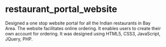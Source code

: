 # restaurant_portal_website
Designed a one stop website portal for all the Indian restaurants in Bay Area. The website facilitates online ordering. 
It enables users to create their own account for ordering. 
It was designed using HTML5, CSS3, JavaScript, JQuery, PHP.
